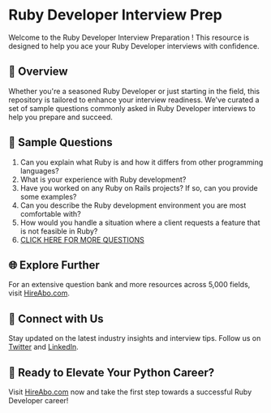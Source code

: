 # Ruby Developer Interview Prep

Welcome to the Ruby Developer Interview Preparation ! This resource is designed to help you ace your Ruby Developer interviews with confidence.

## 🚀 Overview

Whether you're a seasoned Ruby Developer or just starting in the field, this repository is tailored to enhance your interview readiness. We've curated a set of sample questions commonly asked in Ruby Developer interviews to help you prepare and succeed.

## 📝 Sample Questions

1. Can you explain what Ruby is and how it differs from other programming languages?
2. What is your experience with Ruby development?
3. Have you worked on any Ruby on Rails projects? If so, can you provide some examples?
4. Can you describe the Ruby development environment you are most comfortable with?
5. How would you handle a situation where a client requests a feature that is not feasible in Ruby?
6. [CLICK HERE FOR MORE QUESTIONS](https://hireabo.com/job/0_0_61/Ruby%20Developer)

## 🌐 Explore Further

For an extensive question bank and more resources across 5,000 fields, visit [HireAbo.com](https://www.hireabo.com).

## 📱 Connect with Us

Stay updated on the latest industry insights and interview tips. Follow us on [Twitter](https://twitter.com/hireabo) and [LinkedIn](https://www.linkedin.com/in/hire-abo-3609972a8/).

## 🚀 Ready to Elevate Your Python Career?

Visit [HireAbo.com](https://www.hireabo.com) now and take the first step towards a successful Ruby Developer career!